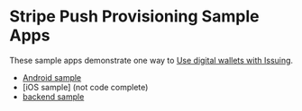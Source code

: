 # Stripe Push Provisioning Sample Apps

These sample apps demonstrate one way to [Use digital wallets with Issuing](https://stripe.com/docs/issuing/cards/digital-wallets).

- [Android sample](client/android)
- [iOS sample] (not code complete)
- [backend sample](server)
